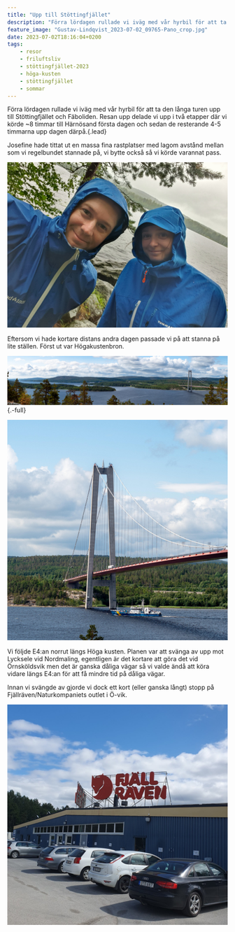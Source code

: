 ```yaml
---
title: "Upp till Stöttingfjället"
description: "Förra lördagen rullade vi iväg med vår hyrbil för att ta den långa turen upp till Stöttingfjället och Fäboliden."
feature_image: "Gustav-Lindqvist_2023-07-02_09765-Pano_crop.jpg"
date: 2023-07-02T18:16:04+0200
tags:
    - resor
    - friluftsliv
    - stöttingfjället-2023
    - höga-kusten
    - stöttingfjället
    - sommar
---
```


Förra lördagen rullade vi iväg med vår hyrbil för att ta den långa turen upp till Stöttingfjället och Fäboliden. Resan upp delade vi upp i två etapper där vi körde ~8 timmar till Härnösand första dagen och sedan de resterande 4-5 timmarna upp dagen därpå.{.lead}

Josefine hade tittat ut en massa fina rastplatser med lagom avstånd mellan som vi regelbundet stannade på, vi bytte också så vi körde varannat pass.

![En selfie på Gustav och Josefine i regnkläder med en sjö i bakgrunden](20230701_160158.jpg "På slutet av resan regnade det konstant. Här står vi på rastplatsen vid Ångersjön.")

Eftersom vi hade kortare distans andra dagen passade vi på att stanna på lite ställen. Först ut var Högakustenbron.

![Högakustenbron med Ångermanälvens mynning till vänster i bild](Gustav-Lindqvist_2023-07-02_09765-Pano_3000w.jpg){.-full}

![En båt från kustbevakningen som kör under Högakustenbron](Gustav-Lindqvist_2023-07-02_09789-Pano_3000w.jpg)

Vi följde E4:an norrut längs Höga kusten. Planen var att svänga av upp mot Lycksele vid Nordmaling, egentligen är det kortare att göra det vid Örnsköldsvik men det är ganska dåliga vägar så vi valde ändå att köra vidare längs E4:an för att få mindre tid på dåliga vägar.

Innan vi svängde av gjorde vi dock ett kort (eller ganska långt) stopp på Fjällräven/Naturkompaniets outlet i Ö-vik.

![Byggnaden för Fjällräven Outlet med bilar framför](20230702_115918.jpg)